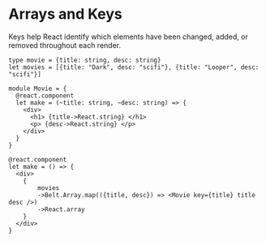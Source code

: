 # Arrays and Keys
Keys help React identify which elements have been changed, added, or removed throughout each render.
```reasonml
type movie = {title: string, desc: string}
let movies = [{title: "Dark", desc: "scifi"}, {title: "Looper", desc: "scifi"}]

module Movie = {
  @react.component
  let make = (~title: string, ~desc: string) => {
    <div>
      <h1> {title->React.string} </h1>
      <p> {desc->React.string} </p>
    </div>
  }
}

@react.component
let make = () => {
  <div>
    {
        movies
        ->Belt.Array.map(({title, desc}) => <Movie key={title} title desc />)
        ->React.array
    }
  </div>
}
```
